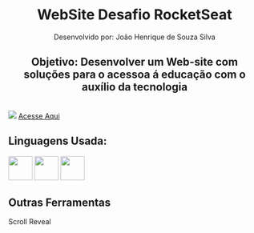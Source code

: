 <h1 align="center">WebSite Desafio RocketSeat</h1>
<p align="center">Desenvolvido por: João Henrique de Souza Silva</p>
<h2 align="center">Objetivo: Desenvolver um Web-site com soluções para o acessoa á educação com o auxílio da tecnologia</h2> 
<br>
<img src="https://user-images.githubusercontent.com/72231799/146696511-f1e9819c-e427-434e-bf19-f2b6ab05b252.png">
<a href="">Acesse Aqui</a>

<h2>Linguagens Usada:</h2>
<div>
  <img src="https://cdn1.iconfinder.com/data/icons/logotypes/32/badge-html-5-512.png" style="width:48px">
  <img src="https://cdn4.iconfinder.com/data/icons/social-media-logos-6/512/121-css3-512.png" style="width:48px">
  <img src="https://cdn2.iconfinder.com/data/icons/designer-skills/128/code-programming-javascript-software-develop-command-language-512.png" style="width:48px">  
</div>
<h2>Outras Ferramentas</h2>
<p>Scroll Reveal</p>


